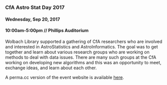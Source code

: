 ### CfA Astro Stat Day 2017
#### Wednesday, Sep 20, 2017
#### 10:00am-5:00pm // Phillips Auditorium

Wolbach Library supported a gathering of CfA researchers who are involved and interested in AstroStatistics and AstroInformatics. The goal was to get together and learn about various research groups who are working on methods to deal with data issues. There are many such groups at the CfA working on developing new algorithms and this was an opportunity to meet, exchange ideas, and learn about each other. 

A perma.cc version of the event website is available [here](https://perma.cc/F5JK-JEAU).

